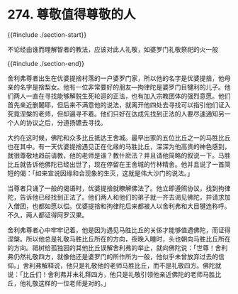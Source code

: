 # 274. 尊敬值得尊敬的人
{{#include ./section-start}}

不论经由谁而理解智者的教法，应该对此人礼敬，如婆罗门礼敬祭祀的火一般

{{#include ./section-end}}

舍利弗尊者出生在优婆提捨村落的一户婆罗门家，所以他的名字是优婆提捨，他母亲的名字是捨梨女。他有一位非常要好的朋友—拘律陀是婆罗门目犍利的儿子。他们两人一直在寻找能够解脱生死轮迴的正法，也有加入宗教团体的强烈意愿。他们首先亲近删闍耶，但后来不满意他的说法，就离开他四处去寻找可以指引他们证入究竟涅槃的老师，但却遍寻不着。他们只好在达成先找到正法的人要尽速通知另一个人的协议之后，分道扬镳去寻找。

大约在这时候，佛陀和众多比丘抵达王舍城。最早出家的五位比丘之一的马胜比丘也在其中。有一天优婆提捨遇见正在化缘的马胜比丘，深深为他高贵的神色感到，就很尊敬地趋前请教，他的老师是谁？教什麽法？并且请他简略的叙说一下。马胜比丘就告诉他佛陀已经出世了，现在停留在王舍城的竹林精舍。他并且说了一首简短的偈：「如来宣说因缘和合现象的生灭，这就是伟大沙门的说法。」

当尊者只诵了一般的偈语时，优婆提捨就瞭解佛法了。他立即遵照协议，找到拘律陀，告诉他已经找到正法了。他们两人和他们的弟子就一齐去谒见佛陀，并请求加入僧团，也都如愿以偿。优婆提捨和拘律陀后来都被人以舍利弗和大目犍连称呼。不久，两人都证得阿罗汉果。

舍利弗尊者心中牢牢记着，他是因为遇见马胜比丘的关係才能够值遇佛陀，而证得涅槃。所以他总是礼敬马胜比丘所在的方向，夜晚入睡时，头也朝向马胜比丘所在的方向。祗树给孤独园的其他比丘误解舍利弗的举止，就向佛陀说：「世尊！舍利弗仍然礼敬四方，就像他还是婆罗门的所作所为一般，他似乎未曾放弃过去的信仰。」舍利弗解释说，他只是礼敬他的老师马胜比丘，而不是礼敬四方。佛陀就说：「比丘们！舍利弗并未礼拜四方，他只是礼敬引领他亲近佛陀的老师马胜比丘，他礼敬这样的一位老师是对的。」

